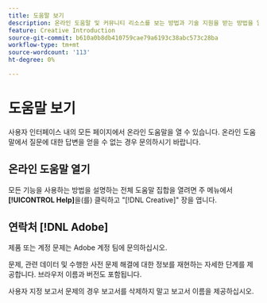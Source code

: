 ```yaml
---
title: 도움말 보기
description: 온라인 도움말 및 커뮤니티 리소스를 보는 방법과 기술 지원을 받는 방법을 알아봅니다.
feature: Creative Introduction
source-git-commit: b610a0b8db410759cae79a6193c38abc573c28ba
workflow-type: tm+mt
source-wordcount: '113'
ht-degree: 0%

---
```


# 도움말 보기

<!-- Can remove this page when we move this into DSP help -->

사용자 인터페이스 내의 모든 페이지에서 온라인 도움말을 열 수 있습니다. 온라인 도움말에서 질문에 대한 답변을 얻을 수 없는 경우 문의하시기 바랍니다.

## 온라인 도움말 열기

모든 기능을 사용하는 방법을 설명하는 전체 도움말 집합을 열려면 주 메뉴에서 **[!UICONTROL Help]**&#x200B;을(를) 클릭하고 &quot;[!DNL Creative]&quot; 장을 엽니다.

<!--
## Ask the Adobe Advertising community

Look for answers to your questions in the [Adobe Advertising community forums](https://experienceleaguecommunities.adobe.com/t5/adobe-advertising/ct-p/adobe-advertising-cloud-community?profile.language=ko).
-->

## 연락처 [!DNL Adobe]

제품 또는 계정 문제는 Adobe 계정 팀에 문의하십시오.

문제, 관련 데이터 및 수행한 사전 문제 해결에 대한 정보를 재현하는 자세한 단계를 제공합니다. 브라우저 이름과 버전도 포함됩니다.

사용자 지정 보고서 문제의 경우 보고서를 삭제하지 말고 보고서 이름을 제공하십시오.
